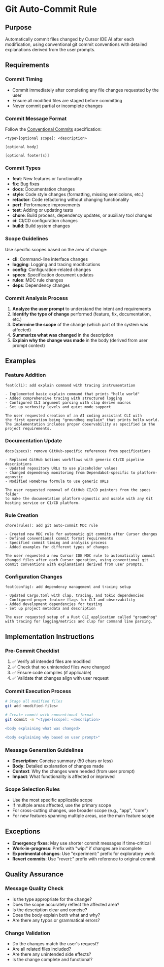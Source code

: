 # Git Auto-Commit Rule

## Purpose
Automatically commit files changed by Cursor IDE AI after each modification, using conventional git commit conventions with detailed explanations derived from the user prompts.

## Requirements

### Commit Timing
- Commit immediately after completing any file changes requested by the user
- Ensure all modified files are staged before committing
- Never commit partial or incomplete changes

### Commit Message Format
Follow the [Conventional Commits](https://www.conventionalcommits.org/) specification:

```
<type>[optional scope]: <description>

[optional body]

[optional footer(s)]
```

### Commit Types
- **feat**: New features or functionality
- **fix**: Bug fixes
- **docs**: Documentation changes
- **style**: Code style changes (formatting, missing semicolons, etc.)
- **refactor**: Code refactoring without changing functionality
- **perf**: Performance improvements
- **test**: Adding or updating tests
- **chore**: Build process, dependency updates, or auxiliary tool changes
- **ci**: CI/CD configuration changes
- **build**: Build system changes

### Scope Guidelines
Use specific scopes based on the area of change:
- **cli**: Command-line interface changes
- **logging**: Logging and tracing modifications
- **config**: Configuration-related changes
- **specs**: Specification document updates
- **rules**: MDC rule changes
- **deps**: Dependency changes

### Commit Analysis Process
1. **Analyze the user prompt** to understand the intent and requirements
2. **Identify the type of change** performed (feature, fix, documentation, etc.)
3. **Determine the scope** of the change (which part of the system was affected)
4. **Summarize what was changed** in the description
5. **Explain why the change was made** in the body (derived from user prompt context)

## Examples

### Feature Addition
```
feat(cli): add explain command with tracing instrumentation

- Implemented basic explain command that prints "hello world"
- Added comprehensive tracing with structured logging
- Configured CLI argument parsing with clap derive macros
- Set up verbosity levels and quiet mode support

The user requested creation of an AI coding assistant CLI with
the first operation being "groundhog explain" that prints hello world.
The implementation includes proper observability as specified in the
project requirements.
```

### Documentation Update
```
docs(specs): remove GitHub-specific references from specifications

- Replaced GitHub Actions workflows with generic CI/CD pipeline descriptions
- Updated repository URLs to use placeholder values
- Changed dependency monitoring from Dependabot-specific to platform-agnostic
- Modified Homebrew formula to use generic URLs

The user requested removal of GitHub CI/CD pointers from the specs folder
to make the documentation platform-agnostic and usable with any Git
hosting service or CI/CD platform.
```

### Rule Creation
```
chore(rules): add git auto-commit MDC rule

- Created new MDC rule for automatic git commits after Cursor changes
- Defined conventional commit format requirements
- Specified commit timing and analysis process
- Added examples for different types of changes

The user requested a new Cursor IDE MDC rule to automatically commit
changed files after each Cursor operation, using conventional git
commit conventions with explanations derived from user prompts.
```

### Configuration Changes
```
feat(config): add dependency management and tracing setup

- Updated Cargo.toml with clap, tracing, and tokio dependencies
- Configured proper feature flags for CLI and observability
- Added development dependencies for testing
- Set up project metadata and description

The user requested setup of a Rust CLI application called "groundhog"
with tracing for logging/metrics and clap for command line parsing.
```

## Implementation Instructions

### Pre-Commit Checklist
1. ✅ Verify all intended files are modified
2. ✅ Check that no unintended files were changed
3. ✅ Ensure code compiles (if applicable)
4. ✅ Validate that changes align with user request

### Commit Execution Process
```bash
# Stage all modified files
git add <modified-files>

# Create commit with conventional format
git commit -m "<type>[scope]: <description>

<body explaining what was changed>

<body explaining why based on user prompt>"
```

### Message Generation Guidelines
- **Description**: Concise summary (50 chars or less)
- **Body**: Detailed explanation of changes made
- **Context**: Why the changes were needed (from user prompt)
- **Impact**: What functionality is affected or improved

### Scope Selection Rules
- Use the most specific applicable scope
- If multiple areas affected, use the primary scope
- For cross-cutting changes, use broader scope (e.g., "app", "core")
- For new features spanning multiple areas, use the main feature scope

## Exceptions

- **Emergency fixes**: May use shorter commit messages if time-critical
- **Work-in-progress**: Prefix with "wip:" if changes are incomplete
- **Experimental changes**: Use "experiment:" prefix for exploratory work
- **Revert commits**: Use "revert:" prefix with reference to original commit

## Quality Assurance

### Message Quality Check
- Is the type appropriate for the change?
- Does the scope accurately reflect the affected area?
- Is the description clear and concise?
- Does the body explain both what and why?
- Are there any typos or grammatical errors?

### Change Validation
- Do the changes match the user's request?
- Are all related files included?
- Are there any unintended side effects?
- Is the change complete and functional? 